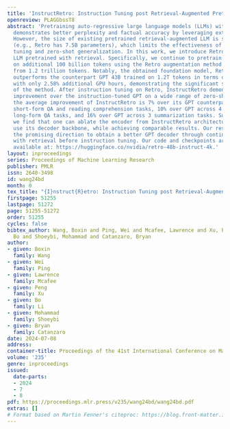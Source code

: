 ```yaml
---
title: 'InstructRetro: Instruction Tuning post Retrieval-Augmented Pretraining'
openreview: PLAGGbssT8
abstract: 'Pretraining auto-regressive large language models (LLMs) with retrieval
  demonstrates better perplexity and factual accuracy by leveraging external databases.
  However, the size of existing pretrained retrieval-augmented LLM is still limited
  (e.g., Retro has 7.5B parameters), which limits the effectiveness of instruction
  tuning and zero-shot generalization. In this work, we introduce Retro 48B, the largest
  LLM pretrained with retrieval. Specifically, we continue to pretrain a 43B GPT model
  on additional 100 billion tokens using the Retro augmentation method by retrieving
  from 1.2 trillion tokens. Notably, the obtained foundation model, Retro 48B, largely
  outperforms the counterpart GPT 43B trained on 1.2T tokens in terms of perplexity
  with only 2.58% additional GPU hours, demonstrating the significant scaling potential
  of the method. After instruction tuning on Retro, InstructRetro demonstrates significant
  improvement over the instruction-tuned GPT on a wide range of zero-shot tasks. Specifically,
  the average improvement of InstructRetro is 7% over its GPT counterpart across 8
  short-form QA and reading comprehension tasks, 10% over GPT across 4 challenging
  long-form QA tasks, and 16% over GPT across 3 summarization tasks. Surprisingly,
  we find that one can ablate the encoder from InstructRetro architecture and directly
  use its decoder backbone, while achieving comparable results. Our results highlight
  the promising direction to obtain a better GPT decoder through continued pretraining
  with retrieval before instruction tuning. Our code and checkpoints are publicly
  available at: https://huggingface.co/nvidia/retro-48b-instruct-4k.'
layout: inproceedings
series: Proceedings of Machine Learning Research
publisher: PMLR
issn: 2640-3498
id: wang24bd
month: 0
tex_title: "{I}nstruct{R}etro: Instruction Tuning post Retrieval-Augmented Pretraining"
firstpage: 51255
lastpage: 51272
page: 51255-51272
order: 51255
cycles: false
bibtex_author: Wang, Boxin and Ping, Wei and Mcafee, Lawrence and Xu, Peng and Li,
  Bo and Shoeybi, Mohammad and Catanzaro, Bryan
author:
- given: Boxin
  family: Wang
- given: Wei
  family: Ping
- given: Lawrence
  family: Mcafee
- given: Peng
  family: Xu
- given: Bo
  family: Li
- given: Mohammad
  family: Shoeybi
- given: Bryan
  family: Catanzaro
date: 2024-07-08
address:
container-title: Proceedings of the 41st International Conference on Machine Learning
volume: '235'
genre: inproceedings
issued:
  date-parts:
  - 2024
  - 7
  - 8
pdf: https://proceedings.mlr.press/v235/wang24bd/wang24bd.pdf
extras: []
# Format based on Martin Fenner's citeproc: https://blog.front-matter.io/posts/citeproc-yaml-for-bibliographies/
---
```

